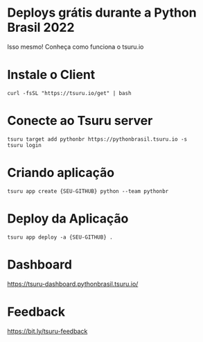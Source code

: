 # Deploys grátis durante a Python Brasil 2022

Isso mesmo!
Conheça como funciona o tsuru.io


# Instale o Client

```
curl -fsSL "https://tsuru.io/get" | bash
```

# Conecte ao Tsuru server

```
tsuru target add pythonbr https://pythonbrasil.tsuru.io -s
tsuru login
```

# Criando aplicação

```
tsuru app create {SEU-GITHUB} python --team pythonbr
```

# Deploy da Aplicação

```
tsuru app deploy -a {SEU-GITHUB} .
``` 


# Dashboard

https://tsuru-dashboard.pythonbrasil.tsuru.io/

# Feedback

https://bit.ly/tsuru-feedback
